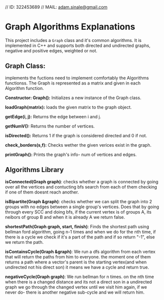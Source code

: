 // ID: 322453689
// MAIL: adam.sinale@gmail.com


# Graph Algorithms Explanations

This project includes a  `Graph` class and it's common algorithms. It is implemented in C++ and supports both directed and undirected graphs, negative and positive edges, weighted or not.

## Graph Class:

implements the fuctions need to implement comfortably the Algorithms functionss.
The Graph is represented as a matrix and given in each Algorithm function.

**Constructor: Graph():**
Initializes a new instance of the Graph class.

**loadGraph(matrix):**
loads the given matrix to the graph object.

**getEdge(i, j):**
Returns the edge between i and j.

**getNumV():**
Returns the number of vertices.

**isDirected():**
Returns 1 if the graph is considered directed and 0 if not.

**check_borders(s,f):**
Checks wether the given verices exist in the graph.

**printGraph():**
Prints the graph's info- num of vertices and edges.

## Algorithms Library


**isConnected(Graph graph)**:
checks whether a graph is connected by going over all the vertices and contucting bfs search from each of them checking if one of them doesnt reach another.

**isBipartite(Graph &graph)**:
checks whether we can split the graph into 2 groups with no edges between a single group's vertices. Does that by going through every SCC and doing bfs, if the current vertex is of groups A, its neibors of group B and when it is already A we return false.

**shortestPath(Graph graph, start, finish)**:
Finds the shortest path using bellman ford algorithm, going n-1 times and when we do for the nth time, if there is a cycle we check if it's a part of the path and if so return "-1", else we return the path.

**isContainsCycle(Graph &graph)**:
We run a dfs algorithm from each vertex that will return the paths from him to everyone. the moment one of them returns a path where a vector's parent is the starting vertex(and when undirected not his direct son) it means we have a cycle and return true.

**negativeCycle(Graph graph)**:
We run bellman for n times. on the nth time when there is a changed distance and its not a direct son in a undirected graph we go through the changed vertex until we visit him again, if we never do- there is another negative sub-cycle and we will return him.

